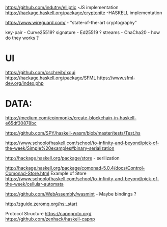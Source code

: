 https://github.com/indutny/elliptic -JS implementation
https://hackage.haskell.org/package/cryptonite -HASKELL implementation

https://www.wireguard.com/ - "state-of-the-art cryptography"


key-pair -  Curve25519?
signature - Ed25519 ?
streams - ChaCha20 - how do they works ?

# UI
https://github.com/cschreib/lxgui
https://hackage.haskell.org/package/SFML
https://www.sfml-dev.org/index.php


# DATA:
https://medium.com/coinmonks/create-blockchain-in-haskell-e65df30878bc

https://github.com/SPY/haskell-wasm/blob/master/tests/Test.hs


https://www.schoolofhaskell.com/school/to-infinity-and-beyond/pick-of-the-week/Simple%20examples#binary-serialization

http://hackage.haskell.org/package/store - serilization


http://hackage.haskell.org/package/comonad-5.0.4/docs/Control-Comonad-Store.html
Example of Store https://www.schoolofhaskell.com/school/to-infinity-and-beyond/pick-of-the-week/cellular-automata


https://github.com/WebAssembly/wasmint - Maybe bindings ?


http://zguide.zeromq.org/hs:_start

Protocol Structure
https://capnproto.org/
https://github.com/zenhack/haskell-capnp